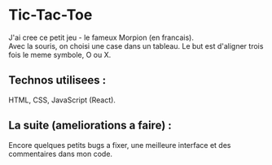 # Tic-Tac-Toe

J'ai cree ce petit jeu - le fameux Morpion (en francais). <br />
Avec la souris, on choisi une case dans un tableau. 
Le but est d'aligner trois fois le meme symbole, O ou X. 

## Technos utilisees : 

HTML, CSS, JavaScript (React). 

## La suite (ameliorations a faire) : 

Encore quelques petits bugs a fixer, une meilleure interface et des commentaires dans mon code. 
